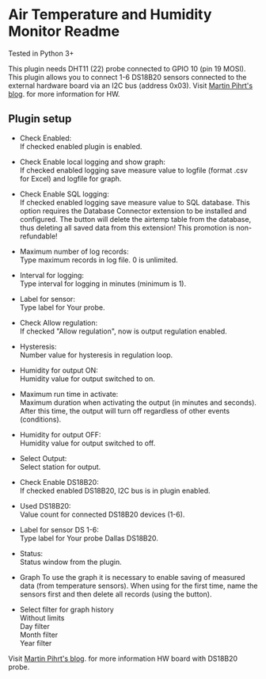 Air Temperature and Humidity Monitor Readme
====

Tested in Python 3+

This plugin needs DHT11 (22) probe connected to GPIO 10 (pin 19 MOSI).   
This plugin allows you to connect 1-6 DS18B20 sensors connected to the external hardware board via an I2C bus (address 0x03). 
Visit [Martin Pihrt's blog](https://pihrt.com/elektronika/380-moje-raspberry-pi-plugin-ospy-mereni-teploty-pomoci-ds18b20). for more information for HW.

Plugin setup
-----------

* Check Enabled:  
  If checked enabled plugin is enabled.

* Check Enable local logging and show graph:  
  If checked enabled logging save measure value to logfile (format .csv for Excel) and logfile for graph.

* Check Enable SQL logging:  
  If checked enabled logging save measure value to SQL database. This option requires the Database Connector extension to be installed and configured. The button will delete the airtemp table from the database, thus deleting all saved data from this extension! This promotion is non-refundable!

* Maximum number of log records:  
  Type maximum records in log file. 0 is unlimited.  

* Interval for logging:  
  Type interval for logging in minutes (minimum is 1).

* Label for sensor:  
  Type label for Your probe.

* Check Allow regulation:  
  If checked "Allow regulation", now is output regulation enabled.

* Hysteresis:  
  Number value for hysteresis in regulation loop.

* Humidity for output ON:  
  Humidity value for output switched to on.

* Maximum run time in activate:  
  Maximum duration when activating the output (in minutes and seconds). After this time, the output will turn off regardless of other events (conditions).  

* Humidity for output OFF:  
  Humidity value for output switched to off.

* Select Output:  
  Select station for output.

* Check Enable DS18B20:  
  If checked enabled DS18B20, I2C bus is in plugin enabled.

* Used DS18B20:  
  Value count for connected DS18B20 devices (1-6).
  
* Label for sensor DS 1-6:  
  Type label for Your probe Dallas DS18B20.

* Status:  
  Status window from the plugin.

* Graph
  To use the graph it is necessary to enable saving of measured data (from temperature sensors). When using for the first time, name the sensors first and then delete all records (using the button). 

* Select filter for graph history  
  Without limits  
  Day filter  
  Month filter  
  Year filter

Visit [Martin Pihrt's blog](https://pihrt.com/elektronika/380-moje-raspberry-pi-plugin-ospy-mereni-teploty-pomoci-ds18b20). for more information HW board with DS18B20 probe.
